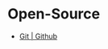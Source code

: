 # Open-Source

- [Git | Github](https://github.com/shadhini/daily-dev/blob/main/tech-catalog/technologies/github.md)